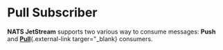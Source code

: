 # Pull Subscriber

**NATS JetStream** supports two various way to consume messages: **Push** and [**Pull**](https://docs.nats.io/using-nats/developer/develop_jetstream/consumers#push-and-pull-consumers){.external-link targer="_blank} consumers.
